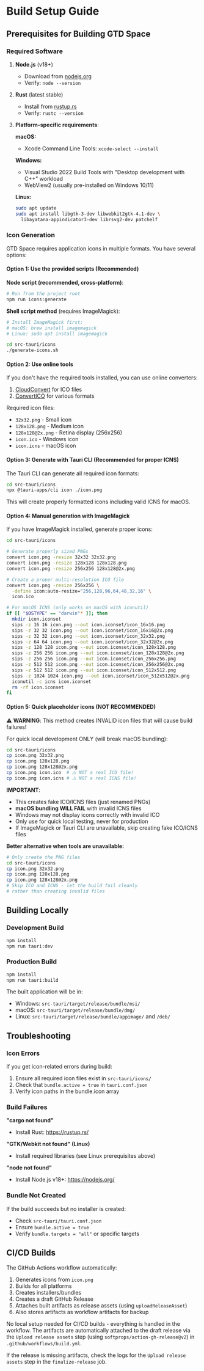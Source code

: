 # Build Setup Guide

## Prerequisites for Building GTD Space

### Required Software

1. **Node.js** (v18+)
   - Download from [nodejs.org](https://nodejs.org/)
   - Verify: `node --version`

2. **Rust** (latest stable)
   - Install from [rustup.rs](https://rustup.rs/)
   - Verify: `rustc --version`

3. **Platform-specific requirements**:

   **macOS:**
   - Xcode Command Line Tools: `xcode-select --install`
   
   **Windows:**
   - Visual Studio 2022 Build Tools with "Desktop development with C++" workload
   - WebView2 (usually pre-installed on Windows 10/11)
   
   **Linux:**
   ```bash
   sudo apt update
   sudo apt install libgtk-3-dev libwebkit2gtk-4.1-dev \
     libayatana-appindicator3-dev librsvg2-dev patchelf
   ```

### Icon Generation

GTD Space requires application icons in multiple formats. You have several options:

#### Option 1: Use the provided scripts (Recommended)

**Node script (recommended, cross-platform)**:
```bash
# Run from the project root
npm run icons:generate
```

**Shell script method** (requires ImageMagick):
```bash
# Install ImageMagick first:
# macOS: brew install imagemagick
# Linux: sudo apt install imagemagick

cd src-tauri/icons
./generate-icons.sh
```

#### Option 2: Use online tools

If you don't have the required tools installed, you can use online converters:
1. [CloudConvert](https://cloudconvert.com/png-to-ico) for ICO files
2. [ConvertICO](https://convertico.com/) for various formats

Required icon files:
- `32x32.png` - Small icon
- `128x128.png` - Medium icon  
- `128x128@2x.png` - Retina display (256x256)
- `icon.ico` - Windows icon
- `icon.icns` - macOS icon

#### Option 3: Generate with Tauri CLI (Recommended for proper ICNS)

The Tauri CLI can generate all required icon formats:
```bash
cd src-tauri/icons
npx @tauri-apps/cli icon ./icon.png
```

This will create properly formatted icons including valid ICNS for macOS.

#### Option 4: Manual generation with ImageMagick

If you have ImageMagick installed, generate proper icons:
```bash
cd src-tauri/icons

# Generate properly sized PNGs
convert icon.png -resize 32x32 32x32.png
convert icon.png -resize 128x128 128x128.png
convert icon.png -resize 256x256 128x128@2x.png

# Create a proper multi-resolution ICO file
convert icon.png -resize 256x256 \
  -define icon:auto-resize="256,128,96,64,48,32,16" \
  icon.ico

# For macOS ICNS (only works on macOS with iconutil)
if [[ "$OSTYPE" == "darwin"* ]]; then
  mkdir icon.iconset
  sips -z 16 16 icon.png --out icon.iconset/icon_16x16.png
  sips -z 32 32 icon.png --out icon.iconset/icon_16x16@2x.png
  sips -z 32 32 icon.png --out icon.iconset/icon_32x32.png
  sips -z 64 64 icon.png --out icon.iconset/icon_32x32@2x.png
  sips -z 128 128 icon.png --out icon.iconset/icon_128x128.png
  sips -z 256 256 icon.png --out icon.iconset/icon_128x128@2x.png
  sips -z 256 256 icon.png --out icon.iconset/icon_256x256.png
  sips -z 512 512 icon.png --out icon.iconset/icon_256x256@2x.png
  sips -z 512 512 icon.png --out icon.iconset/icon_512x512.png
  sips -z 1024 1024 icon.png --out icon.iconset/icon_512x512@2x.png
  iconutil -c icns icon.iconset
  rm -rf icon.iconset
fi
```

#### Option 5: Quick placeholder icons (NOT RECOMMENDED)

⚠️ **WARNING**: This method creates INVALID icon files that will cause build failures!

For quick local development ONLY (will break macOS bundling):
```bash
cd src-tauri/icons
cp icon.png 32x32.png
cp icon.png 128x128.png
cp icon.png 128x128@2x.png
cp icon.png icon.ico  # ⚠️ NOT a real ICO file!
cp icon.png icon.icns # ⚠️ NOT a real ICNS file!
```

**IMPORTANT**: 
- This creates fake ICO/ICNS files (just renamed PNGs)
- **macOS bundling WILL FAIL** with invalid ICNS files
- Windows may not display icons correctly with invalid ICO
- Only use for quick local testing, never for production
- If ImageMagick or Tauri CLI are unavailable, skip creating fake ICO/ICNS files

**Better alternative when tools are unavailable:**
```bash
# Only create the PNG files
cd src-tauri/icons
cp icon.png 32x32.png
cp icon.png 128x128.png
cp icon.png 128x128@2x.png
# Skip ICO and ICNS - let the build fail cleanly
# rather than creating invalid files
```

## Building Locally

### Development Build
```bash
npm install
npm run tauri:dev
```

### Production Build
```bash
npm install
npm run tauri:build
```

The built application will be in:
- Windows: `src-tauri/target/release/bundle/msi/`
- macOS: `src-tauri/target/release/bundle/dmg/`
- Linux: `src-tauri/target/release/bundle/appimage/` and `/deb/`

## Troubleshooting

### Icon Errors

If you get icon-related errors during build:
1. Ensure all required icon files exist in `src-tauri/icons/`
2. Check that `bundle.active = true` in `tauri.conf.json`
3. Verify icon paths in the bundle.icon array

### Build Failures

**"cargo not found"**
- Install Rust: https://rustup.rs/

**"GTK/Webkit not found" (Linux)**
- Install required libraries (see Linux prerequisites above)

**"node not found"**
- Install Node.js v18+: https://nodejs.org/

### Bundle Not Created

If the build succeeds but no installer is created:
- Check `src-tauri/tauri.conf.json`
- Ensure `bundle.active = true`
- Verify `bundle.targets = "all"` or specific targets

## CI/CD Builds

The GitHub Actions workflow automatically:
1. Generates icons from `icon.png`
2. Builds for all platforms
3. Creates installers/bundles
4. Creates a draft GitHub Release
5. Attaches built artifacts as release assets (using `uploadReleaseAsset`)
6. Also stores artifacts as workflow artifacts for backup

No local setup needed for CI/CD builds - everything is handled in the workflow. The artifacts are automatically attached to the draft release via the `Upload release assets` step (using `softprops/action-gh-release@v2`) in `.github/workflows/build.yml`.

If the release is missing artifacts, check the logs for the `Upload release assets` step in the `finalize-release` job.